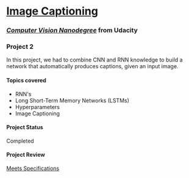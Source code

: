 #  [Image Captioning](https://github.com/udacity/P2_Image_Captioning)

### [_**Computer Vision Nanodegree**_](https://www.udacity.com/course/computer-vision-nanodegree--nd891) from Udacity

### **Project 2**

In this project, we had to combine CNN and RNN knowledge to build a network that automatically produces captions, given an input image.

#### Topics covered

- RNN's
- Long Short-Term Memory Networks (LSTMs)
- Hyperparameters
- Image Captioning

#### Project Status

Completed

#### Project Review

[Meets Specifications](https://review.udacity.com/#!/reviews/2804691)
